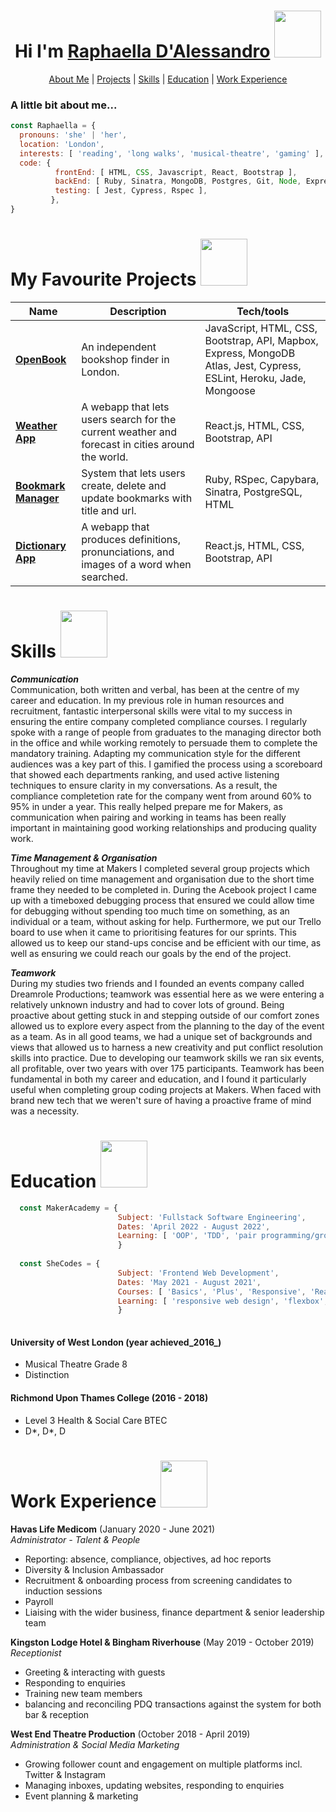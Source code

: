 <h1 align="center"> Hi I'm <a href="https://www.linkedin.com/in/raphaella-d-alessandro-b31810197/">Raphaella D'Alessandro</a> <img src="https://c.tenor.com/481Rw02cyNcAAAAi/%E5%90%A0%E5%8F%AB-corgi.gif" width="75" > </h1>

<p>
  <div align="center">
    <a href="https://github.com/raphaella-rose/CV/blob/master/README.md#a-little-bit-about-me">About Me</a> | 
    <a href="https://github.com/raphaella-rose/CV/blob/master/README.md#projects">Projects</a> |  
    <a href="https://github.com/raphaella-rose/CV/blob/master/README.md#skills">Skills</a> |  
    <a href="https://github.com/raphaella-rose/CV/blob/master/README.md#education">Education</a> |  
    <a href="https://github.com/raphaella-rose/CV/blob/master/README.md#work">Work Experience</a> 
  </div>
</p>

### A little bit about me...
```javascript
const Raphaella = {
  pronouns: 'she' | 'her',
  location: 'London',
  interests: [ 'reading', 'long walks', 'musical-theatre', 'gaming' ],
  code: {
          frontEnd: [ HTML, CSS, Javascript, React, Bootstrap ],
          backEnd: [ Ruby, Sinatra, MongoDB, Postgres, Git, Node, Express ],
          testing: [ Jest, Cypress, Rspec ],
         },
}
```
<h1 id="projects"> My Favourite Projects <img src="https://c.tenor.com/BJW21kXWKgQAAAAi/stefanies-hank-dachshund.gif" width="75" ></h1>

| Name                         | Description                                                                                     | Tech/tools                          |
| ---------------------------- | ----------------------------------------------------------------------------------------------- | ----------------------------------- |
|  [**OpenBook**](https://open--book.herokuapp.com/openbook)             | An independent bookshop finder in London.| JavaScript, HTML, CSS, Bootstrap, API, Mapbox, Express, MongoDB Atlas, Jest, Cypress, ESLint, Heroku, Jade, Mongoose |
|  [**Weather App**](https://cranky-kepler-4101d8.netlify.app/)             | A webapp that lets users search for the current weather and forecast in cities around the world.| React.js, HTML, CSS, Bootstrap, API |
| [**Bookmark Manager**](https://github.com/raphaella-rose/bookmark-manager)   | System that lets users create, delete and update bookmarks with title and url.     | Ruby, RSpec, Capybara, Sinatra, PostgreSQL, HTML |
| [**Dictionary App**](https://vigilant-bhabha-08e91b.netlify.app/)           | A webapp that produces definitions, pronunciations, and images of a word when searched.         | React.js, HTML, CSS, Bootstrap, API |

<h1 id="skills"> Skills <img src="https://c.tenor.com/-VgIQlvgQW4AAAAi/cute-dogs.gif" width="75" ></h1>

***Communication*** <br/>
Communication, both written and verbal, has been at the centre of my career and education. In my previous role in human resources and recruitment, fantastic interpersonal skills were vital to my success in ensuring the entire company completed compliance courses. I regularly spoke with a range of people from graduates to the managing director both in the office and while working remotely to persuade them to complete the mandatory training. Adapting my communication style for the different audiences was a key part of this. I gamified the process using a scoreboard that showed each departments ranking, and used active listening techniques to ensure clarity in my conversations. As a result, the compliance completetion rate for the company went from around 60% to 95% in under a year. This really helped prepare me for Makers, as communication when pairing and working in teams has been really important in maintaining good working relationships and producing quality work.

***Time Management & Organisation*** <br/>
Throughout my time at Makers I completed several group projects which heavily relied on time management and organisation due to the short time frame they needed to be completed in. During the Acebook project I came up with a timeboxed debugging process that ensured we could allow time for debugging without spending too much time on something, as an individual or a team, without asking for help. Furthermore, we put our Trello board to use when it came to prioritising features for our sprints. This allowed us to keep our stand-ups concise and be efficient with our time, as well as ensuring we could reach our goals by the end of the project.

***Teamwork*** <br/>
During my studies two friends and I founded an events company called Dreamrole Productions; teamwork was essential here as we were entering a relatively unknown industry and had to cover lots of ground. Being proactive about getting stuck in and stepping outside of our comfort zones allowed us to explore every aspect from the planning to the day of the event as a team. As in all good teams, we had a unique set of backgrounds and views that allowed us to harness a new creativity and put conflict resolution skills into practice. Due to developing our teamwork skills we ran six events, all profitable, over two years with over 175 participants. Teamwork has been fundamental in both my career and education, and I found it particularly useful when completing group coding projects at Makers. When faced with brand new tech that we weren't sure of having a proactive frame of mind was a necessity. 

<h1 id="education"> Education <img src="https://c.tenor.com/xjpYT3tCFVgAAAAi/%E8%BD%AC%E5%9C%88%E5%9C%88-corgi.gif" width="75" ></h1>

```javascript
  const MakerAcademy = {
                        Subject: 'Fullstack Software Engineering',
                        Dates: 'April 2022 - August 2022',
                        Learning: [ 'OOP', 'TDD', 'pair programming/group work', 'agile methodologies', JavaScript, Ruby ]
                        }
  
  const SheCodes = {
                        Subject: 'Frontend Web Development',
                        Dates: 'May 2021 - August 2021',
                        Courses: [ 'Basics', 'Plus', 'Responsive', 'React' ],
                        Learning: [ 'responsive web design', 'flexbox', 'SEO', 'API', 'hosting', 'GitHub', 'Bootstrap', HTML, CSS, JavaScript, React ]
                        }
                        
```

#### University of West London (year achieved_2016_)

- Musical Theatre Grade 8
- Distinction

#### Richmond Upon Thames College (2016 - 2018)
- Level 3 Health & Social Care BTEC
- D*, D*, D

<h1 id="work"> Work Experience <img src="https://c.tenor.com/rfBD3qlqgqoAAAAi/kawaii-anime.gif" width="75"></h1>

**Havas Life Medicom** (January 2020 - June 2021)  
_Administrator - Talent & People_

- Reporting: absence, compliance, objectives, ad hoc reports
- Diversity & Inclusion Ambassador
- Recruitment & onboarding process from screening candidates to induction sessions
- Payroll
- Liaising with the wider business, finance department & senior leadership team

**Kingston Lodge Hotel & Bingham Riverhouse** (May 2019 - October 2019)  
_Receptionist_

- Greeting & interacting with guests
- Responding to enquiries
- Training new team members
- balancing and reconciling PDQ transactions against the system for both bar & reception

**West End Theatre Production** (October 2018 - April 2019)  
_Administration & Social Media Marketing_

- Growing follower count and engagement on multiple platforms incl. Twitter & Instagram
- Managing inboxes, updating websites, responding to enquiries
- Event planning & marketing
